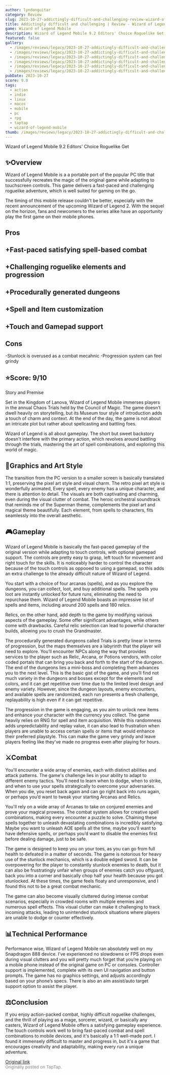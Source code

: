 ```yaml
---
author: lyndonguitar
category: Review
slug: 2023-10-27-addictingly-difficult-and-challenging-review-wizard-of-legend-mobile
title: Addictingly difficult and challenging | Review - Wizard of Legend Mobile
game: Wizard of Legend Mobile
description: Wizard of Legend Mobile 9.2 Editors' Choice Roguelike Get
featured: false
gallery:
  - /images/reviews/legacy/2023-10-27-addictingly-difficult-and-challenging--review---wizard-of-legend-mobile-0.avif
  - /images/reviews/legacy/2023-10-27-addictingly-difficult-and-challenging--review---wizard-of-legend-mobile-1.avif
  - /images/reviews/legacy/2023-10-27-addictingly-difficult-and-challenging--review---wizard-of-legend-mobile-2.avif
  - /images/reviews/legacy/2023-10-27-addictingly-difficult-and-challenging--review---wizard-of-legend-mobile-3.avif
  - /images/reviews/legacy/2023-10-27-addictingly-difficult-and-challenging--review---wizard-of-legend-mobile-4.avif
  - /images/reviews/legacy/2023-10-27-addictingly-difficult-and-challenging--review---wizard-of-legend-mobile-5.avif
pubDate: 2023-10-27
score: 9.0
tags:
  - action
  - indie
  - linux
  - macos
  - mobile
  - pc
  - rpg
  - taptap
  - wizard-of-legend-mobile
thumb: /images/reviews/legacy/2023-10-27-addictingly-difficult-and-challenging--review---wizard-of-legend-mobile-0.avif
---
```


Wizard of Legend Mobile
9.2
Editors' Choice
Roguelike
Get


## ✨Overview

Wizard of Legend Mobile is a a portable port of the popular PC title that successfully recreates the magic of the original game while adapting to touchscreen controls. This game delivers a fast-paced and challenging roguelike adventure, which is well suited for gaming on the go.

The timing of this mobile release couldn't be better, especially with the recent announcement of the upcoming Wizard of Legend 2. With the sequel on the horizon, fans and newcomers to the series alike have an opportunity play the first game on their mobile phones.




## Pros



## +Fast-paced satisfying spell-based combat

## +Challenging roguelike elements and progression

## +Procedurally generated dungeons

## +Spell and Item customization

## +Touch and Gamepad support




## Cons


-Stunlock is overused as a combat mecahnic
-Progression system can feel grindy


## ⭐️Score: 9/10

Story and Premise

Set in the Kingdom of Lanova, Wizard of Legend Mobile immerses players in the annual Chaos Trials held by the Council of Magic. The game doesn't dwell heavily on storytelling, but its Museum tour style of introduction adds a touch of charm and context. At the end of the day, the game is not about an intricate plot but rather about spellcasting and battling foes.

Wizard of Legend is all about gameplay. The short but sweet backstory doesn't interfere with the primary action, which revolves around battling through the trials, mastering the art of spell combinations, and exploring this world of magic.


## 🎨Graphics and Art Style

The transition from the PC version to a smaller screen is basically translated 1:1, preserving the pixel art style and visual charm. The retro pixel art style is wonderfully animated, Every spell, every enemy has a unique character, and there is attention to detail. The visuals are both captivating and charming, even during the visual clutter of combat. The heroic orchestral soundtrack that reminds me of the Superman theme, complements the pixel art and magical theme beautifully. Each element, from spells to characters, fits seamlessly into the overall aesthetic.


## 🎮Gameplay

Wizard of Legend Mobile is basically the fast-paced gameplay of the original version while adapting to touch controls, with optional gamepad support. The controls are pretty easy to grasp, left touch for movement and right touch for the skills. It is noticeably harder to control the character because of the touch controls as oppooed to using a gamepad, so this adds an extra challenge to the already difficult nature of Wizard of Legend.

You start with a choice of four arcanas (spells), and as you explore the dungeons, you can collect, loot, and buy additional spells. The spells you loot are instantly unlocked for future runs, eliminating the need to repurchase them. Wizard of Legend Mobile boasts an impressive list of spells and items, including around 200 spells and 180 relics. 

Relics, on the other hand, add depth to the game by modifying various aspects of the gameplay. Some offer significant advantages, while others come with drawbacks. Careful relic selection can lead to powerful character builds, allowing you to crush the Grandmaster.

The procedurally generated dungeons called Trials is pretty linear in terms of progression, but the maps themselves are a labyrinth that the player will need to explore. You’ll encounter NPCs along the way that provides services to the player such as Relic, Arcana, or Potions vendors, with color coded portals that can bring you back and forth to the start of the dungeon. The end of the dungeons lies a mini-boss and completing them advances you to the next level. This is the basic gist of the game, and you’ll find not much variety in the dungeons and bosses except for the elements and colors, and it can get repetitive over time due to the limited level design and enemy variety. However, since the dungeon layouts, enemy encounters, and available spells are randomized, each run presents a fresh challenge, replayability is high even if it can get repetitive.

The progression in the game is engaging, as you aim to unlock new items and enhance your character with the currency you collect. The game heavily relies on RNG for spell and item acquisition. While this randomness adds unpredictability and replay value, it can also lead to frustration when players are unable to access certain spells or items that would enhance their preferred playstyle. This can make the game very grindy and leave players feeling like they've made no progress even after playing for hours.


## ⚔️Combat

You'll encounter a wide array of enemies, each with distinct abilities and attack patterns. The game's challenge lies in your ability to adapt to different enemy tactics. You'll need to learn when to dodge, when to strike, and when to use your spells strategically to overcome your adversaries. When you die, you reset back again and can go right back into runs again, or perhaps you’d want to tweak your starting Arcanas and Relics.

You'll rely on a wide array of Arcanas to take on conjured enemies and prove your magical prowess. The combat system allows for creative spell combinations, making every encounter a puzzle to solve. Chaining these spells together to unleash devastating combinations is incredibly satisfying. Maybe you want to unleash AOE spells all the time, maybe you’ll want to have defensive spells, or perhaps you’d want to disable the enemies first before dealing damage, just to be safe.

The game is designed to keep you on your toes, as you can go from full health to defeated in a matter of seconds. The game is notorious for heavy use of the stunlock mechanics, which is a double edged sword. It can be overpowering for the player to constantly stunlock enemies to death, but it can also be frustratingly unfair when groups of enemies catch you offguard, back you into a corner and basically chop half your health because you got stunlocked. At these times, the game feels floaty and unresponsive, and I found this not to be a great combat mechanic.

The game can also become visually cluttered during intense combat scenarios, especially in crowded rooms with multiple enemies and numerous spell effects. This visual clutter can make it challenging to track incoming attacks, leading to unintended stunlock situations where players are unable to dodge or counter effectively.


## 📊Technical Performance

Performance wise, Wizard of Legend Mobile ran absolutely well on my Snapdragon 888 device. I’ve experienced no slowdowns or FPS drops even during visual clutters and you will pretty much forget that you’re playing on a mobile phone instead of the original game on PC or consoles. Controller support is implemented, complete with its own UI navigation and button prompts. The game has no graphics settings, and adjusts accordingly based on your phone’s specs. There is also an aim assist/auto target support option to assist the player.


## ⚖️Conclusion

If you enjoy action-packed combat, highly difficult roguelike challenges, and the thrill of playing as a mage, sorcerer, wizard, or basically any casters, Wizard of Legend Mobile offers a satisfying gameplay experience. The touch controls work well to bring fast-paced combat and spell combinations to mobile devices, and it's basically a 1:1 well-made port. I found it immensely difficult to master and progress in, but it's a game that encourages creativity and adaptability, making every run a unique adventure.

[Original link](https://www.taptap.io/post/6473734)<br><span style="font-size: 0.95em; color: #888;">Originally posted on TapTap.</span>